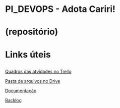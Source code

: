 # PI_DEVOPS - Adota Cariri! <h1> (repositório) 

# Links úteis <h2>

[Quadros das atvidades no Trello](https://trello.com/c/lxPaSVNX/1-documenta%C3%A7%C3%A3o)

[Pasta de arquivos no Drive](https://drive.google.com/drive/folders/1Abr0c9Uyynpwj6P3RiipxUwwVRmuMPDy)

[Documentação](https://docs.google.com/document/d/15FYtIashOtWo4Ox1Z2NLVu0KAhjWonLE-BkQuA0Jt4I/edit?usp=sharing)

[Backlog](https://docs.google.com/document/d/15GkXD5FE-ZkIk-qnmxSfJkBloKQtZ5bcMbKezhgC-xs/edit?usp=sharing)




 
